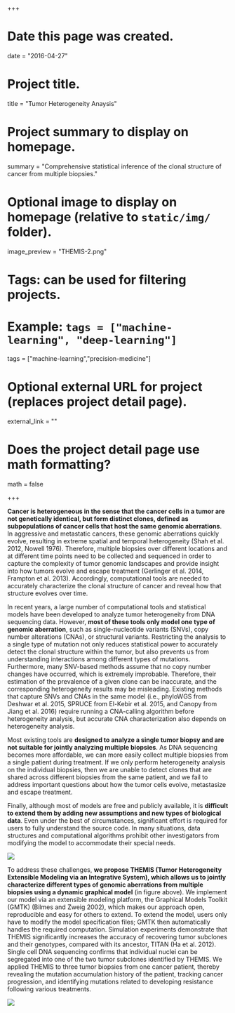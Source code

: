 +++
# Date this page was created.
date = "2016-04-27"

# Project title.
title = "Tumor Heterogeneity Anaysis"

# Project summary to display on homepage.
summary = "Comprehensive statistical inference of the clonal structure of cancer from multiple biopsies."

# Optional image to display on homepage (relative to `static/img/` folder).
image_preview = "THEMIS-2.png"

# Tags: can be used for filtering projects.
# Example: `tags = ["machine-learning", "deep-learning"]`
tags = ["machine-learning","precision-medicine"]

# Optional external URL for project (replaces project detail page).
external_link = ""

# Does the project detail page use math formatting?
math = false

+++


__Cancer is heterogeneous in the sense that the cancer cells in a tumor are not genetically identical, but form distinct clones, defined as subpopulations of cancer cells that host the same genomic aberrations__. 
In aggressive and metastatic cancers, these genomic aberrations quickly evolve, resulting in extreme spatial and temporal heterogeneity (Shah et al. 2012, Nowell 1976). 
Therefore, multiple biopsies over different locations and at different time points need to be collected and sequenced in order to capture the complexity of tumor genomic landscapes and provide insight into how tumors evolve and escape treatment (Gerlinger et al. 2014, Frampton et al. 2013). 
Accordingly, computational tools are needed to accurately characterize the clonal structure of cancer and reveal how that structure evolves over time.

In recent years, a large number of computational tools and statistical models have been developed to analyze tumor heterogeneity from DNA sequencing data. 
However, __most of these tools only model one type of genomic aberration__, such as single-nucleotide variants (SNVs), copy number alterations (CNAs), or structural variants. 
Restricting the analysis to a single type of mutation not only reduces statistical power to accurately detect the clonal structure within the tumor, but also prevents us from understanding interactions among different types of mutations. 
Furthermore, many SNV-based methods assume that no copy number changes have occurred, which is extremely improbable. 
Therefore, their estimation of the prevalence of a given clone can be inaccurate, and the corresponding heterogeneity results may be misleading. 
Existing methods that capture SNVs and CNAs in the same model (i.e., phyloWGS from Deshwar et al. 2015, SPRUCE from El-Kebir et al. 2015, and Canopy from Jiang et al. 2016) require running a CNA-calling algorithm before heterogeneity analysis, but accurate CNA characterization also depends on heterogeneity analysis.

Most existing tools are __designed to analyze a single tumor biopsy and are not suitable for jointly analyzing multiple biopsies__. 
As DNA sequencing becomes more affordable, we can more easily collect multiple biopsies from a single patient during treatment. 
If we only perform heterogeneity analysis on the individual biopsies, then we are unable to detect clones that are shared across different biopsies from the same patient, and we fail to address important questions about how the tumor cells evolve, metastasize and escape treatment.

Finally, although most of models are free and publicly available, it is __difficult to extend them by adding new assumptions and new types of biological data__. 
Even under the best of circumstances, significant effort is required for users to fully understand the source code. 
In many situations, data structures and computational algorithms prohibit other investigators from modifying the model to accommodate their special needs.

<img src="../../img/THEMIS-1.png">

To address these challenges, __we propose THEMIS (Tumor Heterogeneity Extensible Modeling via an Integrative System), which allows us to jointly characterize different types of genomic aberrations from multiple biopsies using a dynamic graphical model__ (in figure above). 
We implement our model via an extensible modeling platform, the Graphical Models Toolkit (GMTK) (Bilmes and Zweig 2002), which makes our approach open, reproducible and easy for others to extend. 
To extend the model, users only have to modify the model specification files; GMTK then automatically handles the required computation. 
Simulation experiments demonstrate that THEMIS significantly increases the accuracy of recovering tumor subclones and their genotypes, compared with its ancestor, TITAN (Ha et al. 2012). 
Single cell DNA sequencing confirms that individual nuclei can be segregated into one of the two tumor subclones identified by THEMIS. 
We applied THEMIS to three tumor biopsies from one cancer patient, thereby revealing the mutation accumulation history of the patient, tracking cancer progression, and identifying mutations related to developing resistance following various treatments.

<img src="../../img/THEMIS-2.png">
